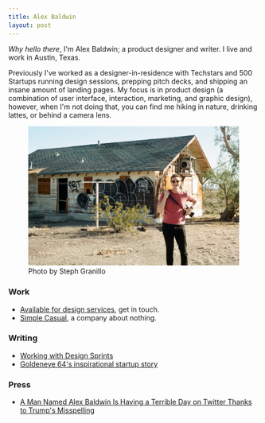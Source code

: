 ```yaml
---
title: Alex Baldwin
layout: post
---
```


_Why hello there_, I'm Alex Baldwin; a product designer and writer. I live and work in Austin, Texas.

Previously I've worked as a designer-in-residence with Techstars and 500 Startups running design sessions, prepping pitch decks, and shipping an insane amount of landing pages. My focus is in product design (a combination of user interface, interaction, marketing, and graphic design), however, when I'm not doing that, you can find me hiking in nature, drinking lattes, or behind a camera lens.

<figure>
<img src="/images/hills-have-eyes.jpg" alt="Alex Baldwin, photo by Steph Granillo">
<figcaption>Photo by Steph Granillo</figcaption>
</figure>

### Work

- [Available for design services](mailto:alex@simplecasual.com), get in touch.
- [Simple Casual](http://simplecasual.com), a company about nothing.

### Writing

- [Working with Design Sprints](/qcon-2014)
- [Goldeneye 64's inspirational startup story](/goldeneye)

### Press

- [A Man Named Alex Baldwin Is Having a Terrible Day on Twitter Thanks to Trump's Misspelling](http://people.com/politics/alex-baldwin-donald-trump-alec-baldwin-tweet/)
